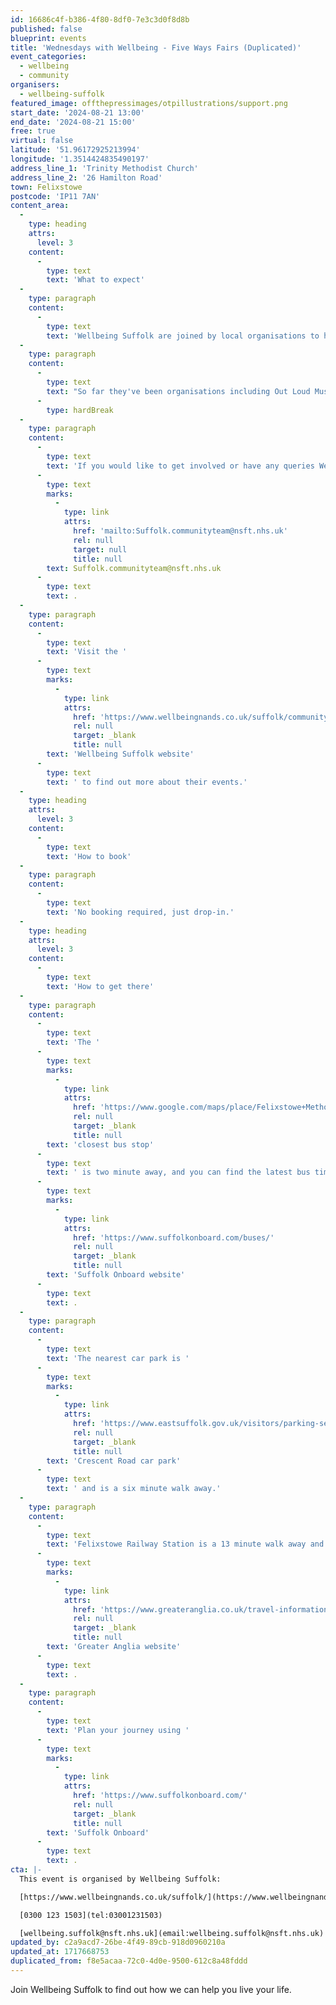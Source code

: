 ```yaml
---
id: 16686c4f-b386-4f80-8df0-7e3c3d0f8d8b
published: false
blueprint: events
title: 'Wednesdays with Wellbeing - Five Ways Fairs (Duplicated)'
event_categories:
  - wellbeing
  - community
organisers:
  - wellbeing-suffolk
featured_image: offthepressimages/otpillustrations/support.png
start_date: '2024-08-21 13:00'
end_date: '2024-08-21 15:00'
free: true
virtual: false
latitude: '51.96172925213994'
longitude: '1.3514424835490197'
address_line_1: 'Trinity Methodist Church'
address_line_2: '26 Hamilton Road'
town: Felixstowe
postcode: 'IP11 7AN'
content_area:
  -
    type: heading
    attrs:
      level: 3
    content:
      -
        type: text
        text: 'What to expect'
  -
    type: paragraph
    content:
      -
        type: text
        text: 'Wellbeing Suffolk are joined by local organisations to help you find the support you need. '
  -
    type: paragraph
    content:
      -
        type: text
        text: "So far they've been organisations including Out Loud Music, Suffolk Libraries, KMT Rising, Ipswich Community Media and many more. "
      -
        type: hardBreak
  -
    type: paragraph
    content:
      -
        type: text
        text: 'If you would like to get involved or have any queries Wellbeing Wednesdays, get in touch with our community team via email '
      -
        type: text
        marks:
          -
            type: link
            attrs:
              href: 'mailto:Suffolk.communityteam@nsft.nhs.uk'
              rel: null
              target: null
              title: null
        text: Suffolk.communityteam@nsft.nhs.uk
      -
        type: text
        text: .
  -
    type: paragraph
    content:
      -
        type: text
        text: 'Visit the '
      -
        type: text
        marks:
          -
            type: link
            attrs:
              href: 'https://www.wellbeingnands.co.uk/suffolk/community-events/'
              rel: null
              target: _blank
              title: null
        text: 'Wellbeing Suffolk website'
      -
        type: text
        text: ' to find out more about their events.'
  -
    type: heading
    attrs:
      level: 3
    content:
      -
        type: text
        text: 'How to book'
  -
    type: paragraph
    content:
      -
        type: text
        text: 'No booking required, just drop-in.'
  -
    type: heading
    attrs:
      level: 3
    content:
      -
        type: text
        text: 'How to get there'
  -
    type: paragraph
    content:
      -
        type: text
        text: 'The '
      -
        type: text
        marks:
          -
            type: link
            attrs:
              href: 'https://www.google.com/maps/place/Felixstowe+Methodist+Church+@+Trinity/@51.9614683,1.3480714,17z/data=!4m23!1m16!4m15!1m6!1m2!1s0x47d9777cd1155b4b:0x9c0101accf812041!2sStanley+Road,+Felixstowe+IP11+7DE!2m2!1d1.3499431!2d51.961313!1m6!1m2!1s0x47d9777d39fd2fed:0xd45ff6c9bdaffe1d!2sFelixstowe+Methodist+Church+@+Trinity,+26+Hamilton+Rd,+Felixstowe+IP11+7AN!2m2!1d1.3514382!2d51.9615649!3e2!3m5!1s0x47d9777d39fd2fed:0xd45ff6c9bdaffe1d!8m2!3d51.9615607!4d1.3514103!16s%2Fg%2F1tjthk07?entry=ttu'
              rel: null
              target: _blank
              title: null
        text: 'closest bus stop'
      -
        type: text
        text: ' is two minute away, and you can find the latest bus timetables on the '
      -
        type: text
        marks:
          -
            type: link
            attrs:
              href: 'https://www.suffolkonboard.com/buses/'
              rel: null
              target: _blank
              title: null
        text: 'Suffolk Onboard website'
      -
        type: text
        text: .
  -
    type: paragraph
    content:
      -
        type: text
        text: 'The nearest car park is '
      -
        type: text
        marks:
          -
            type: link
            attrs:
              href: 'https://www.eastsuffolk.gov.uk/visitors/parking-services/car-parks/'
              rel: null
              target: _blank
              title: null
        text: 'Crescent Road car park'
      -
        type: text
        text: ' and is a six minute walk away.'
  -
    type: paragraph
    content:
      -
        type: text
        text: 'Felixstowe Railway Station is a 13 minute walk away and can find train times on the '
      -
        type: text
        marks:
          -
            type: link
            attrs:
              href: 'https://www.greateranglia.co.uk/travel-information/station-information/flx'
              rel: null
              target: _blank
              title: null
        text: 'Greater Anglia website'
      -
        type: text
        text: .
  -
    type: paragraph
    content:
      -
        type: text
        text: 'Plan your journey using '
      -
        type: text
        marks:
          -
            type: link
            attrs:
              href: 'https://www.suffolkonboard.com/'
              rel: null
              target: _blank
              title: null
        text: 'Suffolk Onboard'
      -
        type: text
        text: .
cta: |-
  This event is organised by Wellbeing Suffolk:

  [https://www.wellbeingnands.co.uk/suffolk/](https://www.wellbeingnands.co.uk/suffolk/) 

  [0300 123 1503](tel:03001231503)

  [wellbeing.suffolk@nsft.nhs.uk](email:wellbeing.suffolk@nsft.nhs.uk)
updated_by: c2a9acd7-26be-4f49-89cb-918d0960210a
updated_at: 1717668753
duplicated_from: f8e5acaa-72c0-4d0e-9500-612c8a48fddd
---
```

Join Wellbeing Suffolk to find out how we can help you live your life.